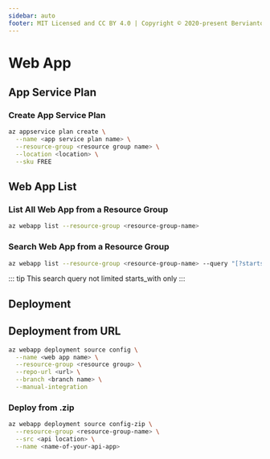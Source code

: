 ```yaml
---
sidebar: auto
footer: MIT Licensed and CC BY 4.0 | Copyright © 2020-present Bervianto Leo Pratama
---
```


# Web App

## App Service Plan

### Create App Service Plan

```bash
az appservice plan create \
  --name <app service plan name> \
  --resource-group <resource group name> \
  --location <location> \
  --sku FREE
```

## Web App List

### List All Web App from a Resource Group

```bash
az webapp list --resource-group <resource-group-name>
```

### Search Web App from a Resource Group

```bash
az webapp list --resource-group <resource-group-name> --query "[?starts_with(name, 'api')]"
```

::: tip
This search query not limited starts_with only
:::


## Deployment

## Deployment from URL

```bash
az webapp deployment source config \
  --name <web app name> \
  --resource-group <resource group> \
  --repo-url <url> \
  --branch <branch name> \
  --manual-integration
```

### Deploy from .zip

```bash
az webapp deployment source config-zip \
  --resource-group <resource-group-name> \
  --src <api location> \
  --name <name-of-your-api-app>
```